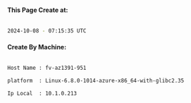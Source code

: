 
   
#### This Page Create at:

```bash

2024-10-08 - 07:15:35 UTC

```

#### Create By Machine:

```bash

Host Name : fv-az1391-951

platform  : Linux-6.8.0-1014-azure-x86_64-with-glibc2.35

Ip Local  : 10.1.0.213

```

